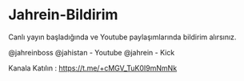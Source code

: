 # Jahrein-Bildirim
Canlı yayın başladığında ve Youtube paylaşımlarında bildirim alırsınız.

@jahreinboss @jahistan - Youtube
@jahrein - Kick

Kanala Katılın : https://t.me/+cMGV_TuK0I9mNmNk
